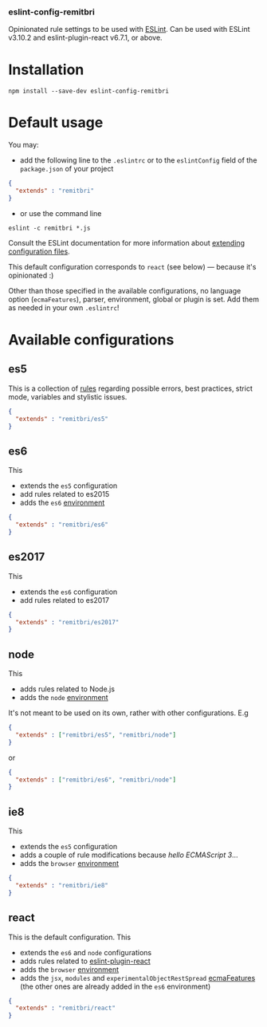 ### eslint-config-remitbri

Opinionated rule settings to be used with [ESLint](http://eslint.org/). Can be used with ESLint v3.10.2 and eslint-plugin-react v6.7.1, or above.

# Installation
```shell
npm install --save-dev eslint-config-remitbri
```

# Default usage
You may:

 - add the following line to the `.eslintrc` or to the `eslintConfig` field of the `package.json` of your project
```json
{
  "extends" : "remitbri"
}
```

 - or use the command line
 ```shell
 eslint -c remitbri *.js
 ```

Consult the ESLint documentation for more information about [extending configuration files](http://eslint.org/docs/user-guide/configuring#extending-configuration-files).

This default configuration corresponds to `react` (see below) — because it's opinionated :)

Other than those specified in the available configurations, no language option (`ecmaFeatures`), parser, environment, global or plugin is set. Add them as needed in your own `.eslintrc`!

# Available configurations
## es5
This is a collection of [rules](http://eslint.org/docs/rules/) regarding possible errors, best practices, strict mode, variables and stylistic issues.

```json
{
  "extends" : "remitbri/es5"
}
```

## es6
This
 - extends the `es5` configuration
 - add rules related to es2015
 - adds the `es6` [environment](http://eslint.org/docs/user-guide/configuring#specifying-environments)

```json
{
  "extends" : "remitbri/es6"
}
```

## es2017
This
 - extends the `es6` configuration
 - add rules related to es2017

```json
{
  "extends" : "remitbri/es2017"
}
```

## node
This
 - adds rules related to Node.js
 - adds the `node` [environment](http://eslint.org/docs/user-guide/configuring#specifying-environments)

It's not meant to be used on its own, rather with other configurations. E.g

```json
{
  "extends" : ["remitbri/es5", "remitbri/node"]
}
```

or

```json
{
  "extends" : ["remitbri/es6", "remitbri/node"]
}
```

## ie8
This
 - extends the `es5` configuration
 - adds a couple of rule modifications because *hello ECMAScript 3*…
 - adds the `browser` [environment](http://eslint.org/docs/user-guide/configuring#specifying-environments)

```json
{
  "extends" : "remitbri/ie8"
}
```

## react
This is the default configuration.
This
 - extends the `es6` and `node` configurations
 - adds rules related to [eslint-plugin-react](https://github.com/yannickcr/eslint-plugin-react)
 - adds the `browser` [environment](http://eslint.org/docs/user-guide/configuring#specifying-environments)
 - adds the `jsx`, `modules` and `experimentalObjectRestSpread` [ecmaFeatures](http://eslint.org/docs/user-guide/configuring#specifying-language-options) (the other ones are already added in the `es6` environment)

```json
{
  "extends" : "remitbri/react"
}
```
